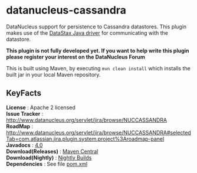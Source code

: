 # datanucleus-cassandra

DataNucleus support for persistence to Cassandra datastores. This plugin makes use of the 
[DataStax Java driver](http://www.datastax.com/documentation/developer/java-driver/1.0/webhelp/index.html) for communicating with the datastore.

__This plugin is not fully developed yet. If you want to help write this plugin please register your interest on the DataNucleus Forum__

This is built using Maven, by executing `mvn clean install` which installs the built jar in your local Maven repository.


## KeyFacts

__License__ : Apache 2 licensed  
__Issue Tracker__ : http://www.datanucleus.org/servlet/jira/browse/NUCCASSANDRA  
__RoadMap__ : http://www.datanucleus.org/servlet/jira/browse/NUCCASSANDRA#selectedTab=com.atlassian.jira.plugin.system.project%3Aroadmap-panel  
__Javadocs__ : [4.0](http://www.datanucleus.org/javadocs/store.cassandra/4.0/)  
__Download(Releases)__ : [Maven Central](http://central.maven.org/maven2/org/datanucleus/datanucleus-cassandra)  
__Download(Nightly)__ : [Nightly Builds](http://www.datanucleus.org/downloads/maven2-nightly/org/datanucleus/datanucleus-cassandra)  
__Dependencies__ : See file [pom.xml](pom.xml)  
